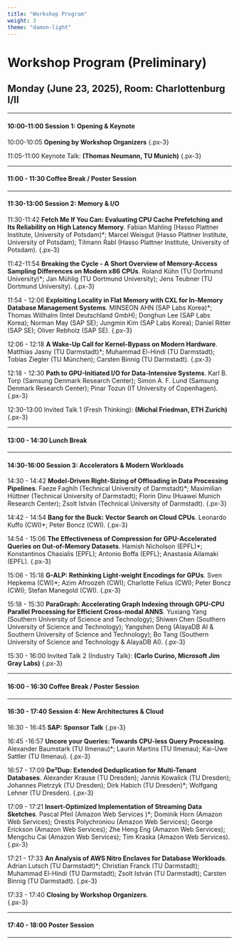 ```yaml
---
title: "Workshop Program"
weight: 3
theme: "damon-light"
---
```


# Workshop Program (Preliminary)

## Monday (June 23, 2025), Room: Charlottenburg I/II

---
#### 10:00-11:00 Session 1: Opening & Keynote

10:00-10:05 **Opening by Workshop Organizers**
{.px-3}

11:05-11:00 Keynote Talk: **(Thomas Neumann, TU Munich)**
{.px-3}

---
#### 11:00 - 11:30 Coffee Break / **Poster Session**
--- 
#### 11:30-13:00 Session 2: Memory & I/O

11:30-11:42 **Fetch Me If You Can: Evaluating CPU Cache Prefetching and Its Reliability on High Latency Memory**. Fabian Mahling (Hasso Plattner Institute, University of Potsdam)*; Marcel Weisgut (Hasso Plattner Institute, University of Potsdam); Tilmann Rabl (Hasso Plattner Institute, University of Potsdam).
{.px-3}

11:42-11:54 **Breaking the Cycle - A Short Overview of Memory-Access Sampling Differences on Modern x86 CPUs**. Roland Kühn (TU Dortmund University)*; Jan Mühlig (TU Dortmund University); Jens Teubner (TU Dortmund University).
{.px-3}

11:54 - 12:06 **Exploiting Locality in Flat Memory with CXL for In-Memory Database Management Systems**. MINSEON AHN (SAP Labs Korea)*; Thomas Willhalm (Intel Deutschland GmbH); Donghun Lee (SAP Labs Korea); Norman May (SAP SE); Jungmin Kim (SAP Labs Korea); Daniel Ritter (SAP SE); Oliver Rebholz (SAP SE).
{.px-3}

12:06 - 12:18 **A Wake-Up Call for Kernel-Bypass on Modern Hardware**. Matthias Jasny (TU Darmstadt)*; Muhammad El-Hindi (TU Darmstadt); Tobias Ziegler (TU München); Carsten Binnig (TU Darmstadt).
{.px-3}

12:18 - 12:30 **Path to GPU-Initiated I/O for Data-Intensive Systems**. Karl B. Torp (Samsung Denmark Research Center); Simon A. F. Lund (Samsung Denmark Research Center); Pinar Tozun (IT University of Copenhagen). 
{.px-3}

12:30-13:00 Invited Talk 1 (Fresh Thinking): **(Michal Friedman, ETH Zurich)** 
{.px-3}

---
#### 13:00 - 14:30 Lunch Break 
---
#### 14:30-16:00 Session 3: Accelerators & Modern Workloads

14:30 - 14:42 **Model-Driven Right-Sizing of Offloading in Data Processing Pipelines**. Faeze Faghih (Technical University of Darmstadt)*; Maximilian Hüttner (Technical University of Darmstadt); Florin  Dinu (Huawei Munich Research Center); Zsolt  István (Technical University of Darmstadt).
{.px-3}

14:42 - 14:54 **Bang for the Buck: Vector Search on Cloud CPUs**. Leonardo Kuffo (CWI)*; Peter Boncz (CWI).
{.px-3}

14:54 - 15:06 **The Effectiveness of Compression for GPU-Accelerated Queries on Out-of-Memory Datasets**. Hamish Nicholson (EPFL)*; Konstantinos Chasialis (EPFL); Antonio Boffa (EPFL); Anastasia Ailamaki (EPFL).
{.px-3}

15:06 - 15:18 **G-ALP: Rethinking Light-weight Encodings for GPUs**. Sven Hepkema (CWI)*; Azim Afroozeh (CWI); Charlotte Felius (CWI); Peter Boncz (CWI); Stefan Manegold (CWI).
{.px-3}

15:18 - 15:30 **ParaGraph: Accelerating Graph Indexing through GPU-CPU Parallel Processing for Efficient Cross-modal ANNS**. Yuxiang Yang (Southern University of Science and Technology); Shiwen Chen (Southern University of Science and Technology); Yangshen Deng (AlayaDB AI & Southern University of Science and Technology); Bo Tang (Southern University of Science and Technology & AlayaDB AI).
{.px-3}

15:30 - 16:00 Invited Talk 2 (Industry Talk): **(Carlo Curino, Microsoft Jim Gray Labs)**
{.px-3}

---
#### 16:00 - 16:30 Coffee Break / **Poster Session**
---
#### 16:30 - 17:40 Session 4: New Architectures & Cloud

16:30 - 16:45 **SAP: Sponsor Talk** 
{.px-3}

16:45 -16:57 **Uncore your Queries: Towards CPU-less Query Processing**. Alexander Baumstark (TU Ilmenau)*; Laurin Martins (TU Ilmenau); Kai-Uwe Sattler (TU Ilmenau).
{.px-3}

16:57 - 17:09 **De²Dup: Extended Deduplication for Multi-Tenant Databases**. Alexander Krause (TU Dresden); Jannis Kowalick (TU Dresden); Johannes Pietrzyk (TU Dresden); Dirk Habich (TU Dresden)*; Wolfgang Lehner (TU Dresden).
{.px-3}

17:09 - 17:21 **Insert-Optimized Implementation of Streaming Data Sketches**. Pascal Pfeil (Amazon Web Services )*; Dominik Horn (Amazon Web Services); Orestis Polychroniou (Amazon Web Services); George Erickson (Amazon Web Services); Zhe Heng Eng (Amazon Web Services); Mengchu Cai (Amazon Web Services); Tim Kraska (Amazon Web Services).
{.px-3}

17:21 - 17:33 **An Analysis of AWS Nitro Enclaves for Database Workloads**. Adrian Lutsch (TU Darmstadt)*; Christian Franck (TU Darmstadt); Muhammad El-Hindi (TU Darmstadt); Zsolt István (TU Darmstadt); Carsten Binnig (TU Darmstadt).
{.px-3}

17:33 - 17:40 **Closing by Workshop Organizers**.  
{.px-3}

---
#### 17:40 - 18:00 Poster Session
---
